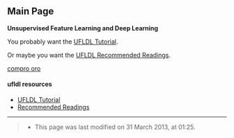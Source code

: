 ## Main Page

<!-- Jump to: [navigation](#column-one), [search](#searchInput) -->
**Unsupervised Feature Learning and Deep Learning**

You probably want the [UFLDL Tutorial](UFLDL_Tutorial.md "UFLDL Tutorial").

Or maybe you want the [UFLDL Recommended Readings](UFLDL_Recommended_Readings.md "UFLDL Recommended Readings").

[compro oro](http://www.oro-compro.com/)

#### ufldl resources

* [UFLDL Tutorial](UFLDL_Tutorial.md)
* [Recommended Readings](UFLDL_Recommended_Readings.md)

---

> * This page was last modified on 31 March 2013, at 01:25.
